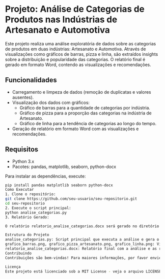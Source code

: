 # Projeto: Análise de Categorias de Produtos nas Indústrias de Artesanato e Automotiva

Este projeto realiza uma análise exploratória de dados sobre as categorias de produtos em duas indústrias: Artesanato e Automotiva. Através de visualizações como gráficos de barras, pizza e linha, são extraídos insights sobre a distribuição e popularidade das categorias. O relatório final é gerado em formato Word, contendo as visualizações e recomendações.

## Funcionalidades

- Carregamento e limpeza de dados (remoção de duplicatas e valores ausentes).
- Visualização dos dados com gráficos:
  - Gráfico de barras para a quantidade de categorias por indústria.
  - Gráfico de pizza para a proporção das categorias na indústria de Artesanato.
  - Gráfico de linha para a tendência de categorias ao longo do tempo.
- Geração de relatório em formato Word com as visualizações e recomendações.

## Requisitos

- Python 3.x
- Pacotes: pandas, matplotlib, seaborn, python-docx

Para instalar as dependências, execute:

```bash
pip install pandas matplotlib seaborn python-docx
Como Executar
1. Clone o repositório:
git clone https://github.com/seu-usuario/seu-repositorio.git
cd seu-repositorio
2. Execute o script principal:
python analise_categorias.py
3. Relatório Gerado:

O relatório relatorio_analise_categorias.docx será gerado no diretório raiz com todas as visualizações e recomendações baseadas na análise.

Estrutura do Projeto
analise_categorias.py: Script principal que executa a análise e gera o relatório.
grafico_barras.png, grafico_pizza_artesanato.png, grafico_linha.png: Visualizações geradas.
relatorio_analise_categorias.docx: Relatório final com a análise e as recomendações.
Contribuindo
Contribuições são bem-vindas! Para maiores informações, por favor envie um Pull Request.

Licença
Este projeto está licenciado sob a MIT License - veja o arquivo LICENSE para mais detalhes.
